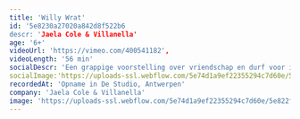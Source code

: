 ```yaml
---
title: 'Willy Wrat'
id: '5e8230a27020a842d8f522b6
descr: 'Jaela Cole & Villanella'
age: '6+'
videoUrl: 'https://vimeo.com/400541182',
videoLength: '56 min'
socialDescr: 'Een grappige voorstelling over vriendschap en durf voor iedereen vanaf 6 jaar.Viktor is acht jaar en woont bij zijn mama, omdat zijn papa het moeilijk heeft met zichzelf. Viktor wil niet zwemmen. In de zwemles van juf Esmeralda wordt Viktor besmet met Willy, de voetwrat.Mama verklaart de oorlog aan Willy. Willy verklaart de oorlog aan iedereen. Tot Viktor vriendschap sluit met Willy.Willy Wrat gaat over vriendschap, opgroeien en durven springen.Want wie niet in het zwembad springt, mist alle pret. En van aan de rand staan, krijg je wratten.Willy Wrat beschrijft op een grappige en ontroerende manier de fysieke en mentale veerkracht van een kind. Een wratvriendelijke voorstelling gespeeld door de fine fleur van het jeugdtheater.'
socialImage:'https://uploads-ssl.webflow.com/5e74d1a9ef22355294c7d60e/5e822f3c3f6b0ef5cd082707_Willy%20Wrat%C2%A9KathleenMichiels%20kopie.jpg'
recordedAt: 'Opname in De Studio, Antwerpen'
company: 'Jaela Cole & Villanella'
image: 'https://uploads-ssl.webflow.com/5e74d1a9ef22355294c7d60e/5e822f3c3f6b0ef5cd082707_Willy%20Wrat%C2%A9KathleenMichiels%20kopie.jpg'
---
```

